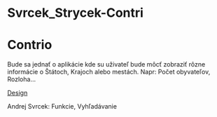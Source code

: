 # Svrcek_Strycek-Contri
<h1>Contrio</h1>
<p>Bude sa jednať o aplikácie kde su uživateľ bude môcť zobraziť rôzne informácie o Štátoch, Krajoch alebo mestách. Napr: Počet obyvateľov, Rozloha...</p>
  <a href="https://www.figma.com/file/w8kGZnj5Ve86zpXj6lFcOh/Untitled?node-id=0%3A1">Design</a>
<p>Andrej Svrcek: Funkcie, Vyhľadávanie</p>

